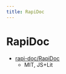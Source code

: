 ```yaml
---
title: RapiDoc
---
```


# RapiDoc

- [rapi-doc/RapiDoc](https://github.com/rapi-doc/RapiDoc)
  - MIT, JS+Lit
